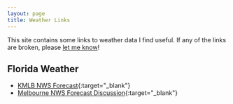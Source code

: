 ```yaml
---
layout: page
title: Weather Links
---
```


This site contains some links to weather data I find useful. If any of the links are broken, please [let me know](about.html#contact)!

## Florida Weather

* [KMLB NWS Forecast](http://forecast.weather.gov/MapClick.php?CityName=Melbourne&state=FL&site=MLB&textField1=28.084&textField2=-80.609&e=1#.V762GZMrJE4){:target="_blank"}
* [Melbourne NWS Forecast Discussion](http://forecast.weather.gov/product.php?site=MLB&issuedby=MLB&product=AFD&format=CI&version=1&glossary=1){:target="_blank"}
